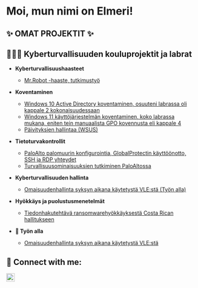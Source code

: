<h1>Moi, mun nimi on Elmeri! <br/>

<h2>✨ OMAT PROJEKTIT ✨</h2>
<h2>👨🏻‍💻 Kyberturvallisuuden kouluprojektit ja labrat</h2>

- <b>Kyberturvallisuushaasteet</b>
  - [Mr.Robot -haaste, tutkimustyö](https://github.com/elmerisoderholm/Mr.Robot-haaste/blob/main/Tutkimusty%C3%B6_elmeri_s%C3%B6derholm.pdf)
  
- <b>Koventaminen</b>
  - [Windows 10 Active Directory koventaminen, osuuteni labrassa oli kappale 2 kokonaisuudessaan](https://github.com/elmerisoderholm/Windows10ADKoventaminen/blob/main/TTC6050_Ryhm%C3%A43_Lab1.pdf)
  - [Windows 11 käyttöjärjestelmän koventaminen, koko labrassa mukana, eniten tein manuaalista GPO kovennusta eli kappale 4](https://github.com/elmerisoderholm/Windows11Koventaminen/blob/main/TTC6050_Ryhm%C3%A43_Lab2.pdf)
  - [Päivityksien hallintaa (WSUS)](https://github.com/elmerisoderholm/P-ivityksienHallinta/blob/main/TTC6050_Ryhm%C3%A43_lab3%20(1).pdf)
  
- <b>Tietoturvakontrollit</b>
  - [PaloAlto palomuurin konfigurointia, GlobalProtectin käyttöönotto, SSH ja RDP yhteydet](https://github.com/elmerisoderholm/Palomuurin_konfigurointi/blob/main/TTC6010_Ryhma3_Lab1.pdf)
  - [Turvallisuusominaisuuksien tutkiminen PaloAltossa](https://github.com/elmerisoderholm/Palomuurin_turvallisuusominaisuudet/blob/main/TTC6010_Ryhma3_Lab3.pdf)

- <b>Kyberturvallisuuden hallinta</b>
  - [Omaisuudenhallinta syksyn aikana käytetystä VLE:stä (Työn alla)]()

- <b>Hyökkäys ja puolustusmenetelmät</b>
  - [Tiedonhakutehtävä ransomwarehyökkäyksestä Costa Rican hallitukseen](https://github.com/elmerisoderholm/Casestudy_Ransomware_Costa_Rica/blob/main/AA3979_s%C3%B6derholm_elmeri.pdf)


  
  
- <b>🔭 Työn alla</b>
  - [Omaisuudenhallinta syksyn aikana käytetystä VLE:stä]()
<h2> 🤳 Connect with me:</h2>

[<img align="left" alt="ElmeriSoderholm | LinkedIn" width="22px" src="https://cdn.jsdelivr.net/npm/simple-icons@v3/icons/linkedin.svg" />][linkedin]


[linkedin]: https://www.linkedin.com/in/elmeri-s%C3%B6derholm-39b605203/

<!--
**elmerisoderholm/elmerisoderholm** is a ✨ _special_ ✨ repository because its `README.md` (this file) appears on your GitHub profile.

Here are some ideas to get you started:

- 🔭 I’m currently working on ...
- 🌱 I’m currently learning ...
- 👯 I’m looking to collaborate on ...
- 🤔 I’m looking for help with ...
- 💬 Ask me about ...
- 📫 How to reach me: ...
- 😄 Pronouns: ...
- ⚡ Fun fact: ...
-->
